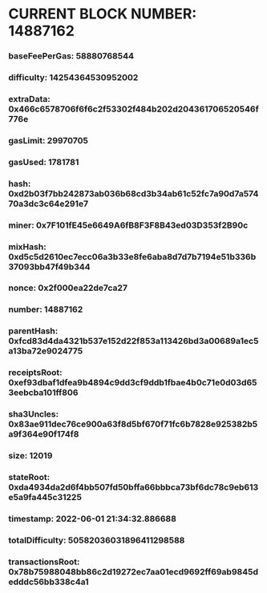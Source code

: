 # CURRENT BLOCK NUMBER: 14887162

### baseFeePerGas: 58880768544
### difficulty: 14254364530952002
### extraData: 0x466c6578706f6f6c2f53302f484b202d204361706520546f776e
### gasLimit: 29970705
### gasUsed: 1781781
### hash: 0xd2b03f7bb242873ab036b68cd3b34ab61c52fc7a90d7a57470a3dc3c64e291e7
### miner: 0x7F101fE45e6649A6fB8F3F8B43ed03D353f2B90c
### mixHash: 0xd5c5d2610ec7ecc06a3b33e8fe6aba8d7d7b7194e51b336b37093bb47f49b344
### nonce: 0x2f000ea22de7ca27
### number: 14887162
### parentHash: 0xfcd83d4da4321b537e152d22f853a113426bd3a00689a1ec5a13ba72e9024775
### receiptsRoot: 0xef93dbaf1dfea9b4894c9dd3cf9ddb1fbae4b0c71e0d03d653eebcba101ff806
### sha3Uncles: 0x83ae911dec76ce900a63f8d5bf670f71fc6b7828e925382b5a9f364e90f174f8
### size: 12019
### stateRoot: 0xda4934da2d6f4bb507fd50bffa66bbbca73bf6dc78c9eb613e5a9fa445c31225
### timestamp: 2022-06-01 21:34:32.886688
### totalDifficulty: 50582036031896411298588
### transactionsRoot: 0x78b75988048bb86c2d19272ec7aa01ecd9692ff69ab9845dedddc56bb338c4a1
